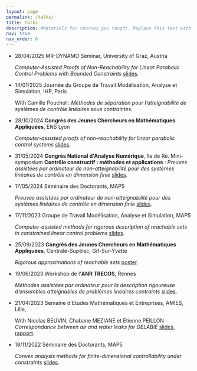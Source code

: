 ```yaml
---
layout: page
permalink: /talks/
title: talks
description: #Materials for courses you taught. Replace this text with your description.
nav: true
nav_order: 6
---
```


- 28/04/2025 MR-DYNAMO Seminar, University of Graz, Austria

  *Computer-Assisted Proofs of Non-Reachability for Linear Parabolic Control Problems with Bounded Constraints* 
  [slides](https://ivan-hasenohr.github.io/assets/pdf/250428_Graz.pdf).

- 14/01/2025 Journée du Groupe de Travail Modélisation, Analyse et Simulation, IHP, Paris

  With Camille Pouchol : *Méthodes de séparation pour l’atteignabilité de systèmes de contrôle linéaires sous contraintes*.
  
- 28/10/2024 __Congrès des Jeunes Chercheurs en Mathématiques Appliquées__, ENS Lyon

  *Computer-assisted proofs of non-reachability for linear parabolic control systems*
  [slides](https://ivan-hasenohr.github.io/assets/pdf/241028_CJC_MA.pdf). 

- 31/05/2024 __Congrès National d'Analyse Numérique__, Ile de Ré. Mini-symposium __Contrôle constructif : méthodes et applications__ : *Preuves assistées par ordinateur de non-atteignabilité pour des systèmes linéaires de contrôle en dimension finie*
  [slides](https://ivan-hasenohr.github.io/assets/pdf/240531_CANUM.pdf). 

- 17/05/2024 Séminaire des Doctorants, MAP5

  *Preuves assistées par ordinateur de non-atteignabilité pour des systèmes linéaires de contrôle en dimension finie*
  [slides](https://ivan-hasenohr.github.io/assets/pdf/240517_GTE.pdf). 

- 17/11/2023 Groupe de Travail Modélisation, Analyse et Simulation, MAP5

  *Computer-assisted methods for rigorous description of reachable sets in constrained linear control problems*
  [slides](https://ivan-hasenohr.github.io/assets/pdf/231117_GTMAS.pdf). 

- 25/09/2023 __Congrès des Jeunes Chercheurs en Mathématiques Appliquées__, Centrale-Supélec, Gif-Sur-Yvette
  
  *Rigorous approximations of reachable sets*
  [poster](https://ivan-hasenohr.github.io/assets/pdf/230925_CJC_MA_poster.pdf). 

- 19/06/2023 Workshop de l'__ANR TRECOS__, Rennes

  *Méthodes assistées par ordinateur pour la description rigoureuse d’ensembles atteignables de problèmes linéaires contraints*
  [slides](https://ivan-hasenohr.github.io/assets/pdf/230619_TRECOS.pdf). 

- 21/04/2023 Semaine d'Etudes Mathématiques et Entreprises, AMIES, Lille, 

  With Nicolas BEUVIN, Chabane MEZIANE et Etienne PEILLON : *Correspondance between air and water leaks for DELABIE*
  [slides](https://ivan-hasenohr.github.io/assets/pdf/230421_DELABIE_slides.pdf),
  [rapport](https://ivan-hasenohr.github.io/assets/pdf/230608_DELABIE_rapport.pdf).

- 18/11/2022 Séminaire des Doctorants, MAP5

  *Convex analysis methods for finite-dimensional controllability under constraints*
  [slides](https://ivan-hasenohr.github.io/assets/pdf/221118_GTE.pdf). 
